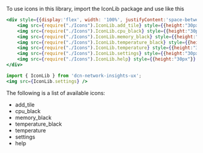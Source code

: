 To use icons in this library, import the IconLib package and use like this
```jsx noeditor
<div style={{display:'flex', width: '100%', justifyContent:'space-between'}}>
    <img src={require("./Icons").IconLib.add_tile} style={{height:"30px"}}/>
    <img src={require("./Icons").IconLib.cpu_black} style={{height:"30px"}} />
    <img src={require("./Icons").IconLib.memory_black} style={{height:"30px"}} />
    <img src={require("./Icons").IconLib.temperature_black} style={{height:"30px"}} />
    <img src={require("./Icons").IconLib.temperature} style={{height:"30px"}} />
    <img src={require("./Icons").IconLib.settings} style={{height:"30px"}} />
    <img src={require("./Icons").IconLib.help} style={{height:"30px"}} />
</div>
```
```jsx static
import { IconLib } from 'dcn-network-insights-ux';
<img src={IconLib.settings} />
```
The following is a list of available icons:
* add_tile
* cpu_black
* memory_black
* temperature_black
* temperature
* settings
* help